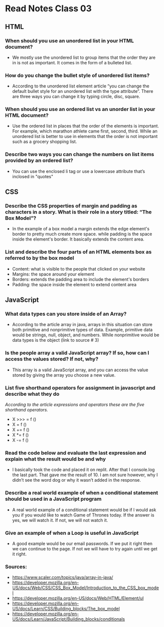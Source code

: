 # Read Notes Class 03

## HTML

### When should you use an unordered list in your HTML document?

* We mostly use the unordered list to group items that the order they are in is not as important. It comes in the form of a bulleted list.

### How do you change the bullet style of unordered list items?

* According to the unordered list element article “you can change the default bullet style for an unordered list with the type attribute”. There are three ways you can change it by typing circle, disc, square.

### When should you use an ordered list vs an unorder list in your HTML document?

* Use the ordered list in places that the order of the elements is important. For example, which marathon athlete came first, second, third. While an unordered list is better to use in elements that the order is not important such as a grocery shopping list.

### Describe two ways you can change the numbers on list items provided by an ordered list?

* You can use the enclosed li tag or use a lowercase attribute that’s inclosed in "quotes"

## CSS

### Describe the CSS properties of margin and padding as characters in a story. What is their role in a story titled: “The Box Model”?

* In the example of a box model a margin extends the edge element's border to pretty much create more space. while padding is the space inside the element's border. It basically extends the content area.

### List and describe the four parts of an HTML elements box as referred to by the box model

* Content: what is visible to the people that clicked on your website
* Margins: the space around your element
* Borders: extends the padding area to include the element's borders
* Padding: the space inside the element to extend content area

## JavaScript

### What data types can you store inside of an Array?

* According to the article array in java, arrays in this situation can store both primitive and nonprimitive types of data. Example, primitive data would be strings, null, object, and numbers. While nonprimitive would be data types is the object (link to source # 3)

### Is the people array a valid JavaScript array? If so, how can I access the values stored? If not, why?

* This array is a valid JavaScript array, and you can access the value stored by giving the array you choose a new value.

### List five shorthand operators for assignment in javascript and describe what they do

*According to the article expressions and operators these are the five shorthand operators.*

* X >>> = f ()
* X = f ()
* X += f ()
* X *= f ()
* X -= f ()

### Read the code below and evaluate the last expression and explain what the result would be and why

* I basically took the code and placed it on replit. After that I console.log the last part. That gave me the result of 10. I am not sure however, why I didn’t see the word dog or why it wasn’t added in the response.

### Describe a real world example of when a conditional statement should be used in a JavaScript program

* A real world example of a conditional statement would be if I would ask you if you would like to watch Game of Thrones today. If the answer is yes, we will watch it. If not, we will not watch it.

### Give an example of when a Loop is useful in JavaScript

* A good  example would be our email passwords. If we put it right then we can continue to the page. If not we will have to try again until we get it right.


### Sources:


* https://www.scaler.com/topics/java/array-in-java/
* https://developer.mozilla.org/en-US/docs/Web/CSS/CSS_Box_Model/Introduction_to_the_CSS_box_model
* https://developer.mozilla.org/en-US/docs/Web/HTML/Element/ul
* https://developer.mozilla.org/en-US/docs/Learn/CSS/Building_blocks/The_box_model
* https://developer.mozilla.org/en-US/docs/Learn/JavaScript/Building_blocks/conditionals

